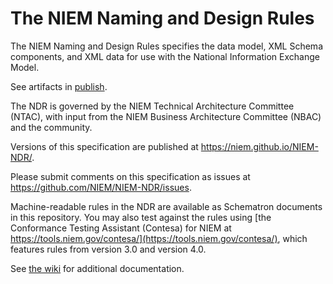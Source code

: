 
# The NIEM Naming and Design Rules

The NIEM Naming and Design Rules specifies the data model, XML Schema
components, and XML data for use with the National Information Exchange Model.

See artifacts in [publish](publish).

The NDR is governed by the NIEM Technical Architecture Committee (NTAC), with
input from the NIEM Business Architecture Committee (NBAC) and the community.

Versions of this specification are published at <https://niem.github.io/NIEM-NDR/>.

Please submit comments on this specification as issues at
https://github.com/NIEM/NIEM-NDR/issues.

Machine-readable rules in the NDR are available as Schematron documents in this
repository. You may also test against the rules using
[the Conformance Testing Assistant (Contesa) for NIEM at https://tools.niem.gov/contesa/](https://tools.niem.gov/contesa/),
which features rules from version 3.0 and version 4.0.

See [the wiki](https://github.com/NIEM/NIEM-NDR/wiki) for additional
documentation.

